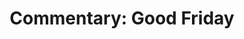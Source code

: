 ---
title: "Commentary: Good Friday"
layout: reader
description: "Theme: Love one another"
feature_image: posts/commentary-lent.webp
category: commentary
published: true
---
